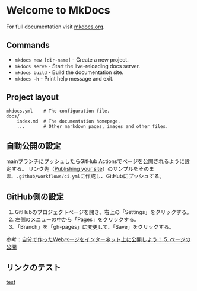 # Welcome to MkDocs

For full documentation visit [mkdocs.org](https://www.mkdocs.org).

## Commands

* `mkdocs new [dir-name]` - Create a new project.
* `mkdocs serve` - Start the live-reloading docs server.
* `mkdocs build` - Build the documentation site.
* `mkdocs -h` - Print help message and exit.

## Project layout

    mkdocs.yml    # The configuration file.
    docs/
        index.md  # The documentation homepage.
        ...       # Other markdown pages, images and other files.


## 自動公開の設定
mainブランチにプッシュしたらGitHub Actionsでページを公開されるように設定する。
リンク先（[Publishing your site](https://squidfunk.github.io/mkdocs-material/publishing-your-site/)）のサンプルをそのまま、`.github/workflows/ci.yml`に作成し、GitHubにプッシュする。

## GitHub側の設定
1. GitHubのプロジェクトページを開き、右上の「Settings」をクリックする。
1. 左側のメニューの中から「Pages」をクリックする。
1. 「Branch」を「gh-pages」に変更して、「Save」をクリックする。

参考：[自分で作ったWebページをインターネット上に公開しよう！ 5. ページの公開](https://prog-8.com/docs/github-pages)

## リンクのテスト
[test](test.md)